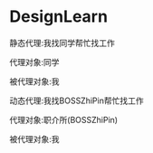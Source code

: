 # DesignLearn
静态代理:我找同学帮忙找工作

代理对象:同学

被代理对象:我


动态代理:我找BOSSZhiPin帮忙找工作

代理对象:职介所(BOSSZhiPin)

被代理对象:我